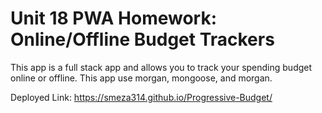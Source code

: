 # Unit 18 PWA Homework: Online/Offline Budget Trackers

This app is a full stack app and allows you to track your spending budget online or offline. This app use morgan, mongoose, and morgan.

Deployed Link: https://smeza314.github.io/Progressive-Budget/
